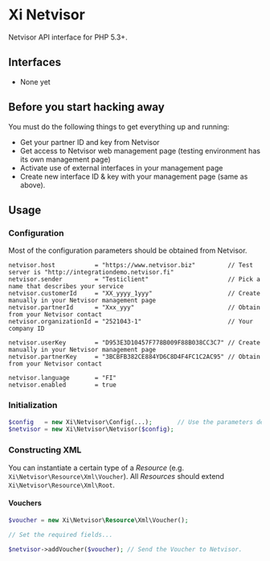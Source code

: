 # Xi Netvisor

Netvisor API interface for PHP 5.3+.

## Interfaces

- None yet

## Before you start hacking away

You must do the following things to get everything up and running:

- Get your partner ID and key from Netvisor
- Get access to Netvisor web management page (testing environment has its own management page)
- Activate use of external interfaces in your management page
- Create new interface ID & key with your management page (same as above).

## Usage

### Configuration

Most of the configuration parameters should be obtained from Netvisor.

```
netvisor.host           = "https://www.netvisor.biz"         // Test server is "http://integrationdemo.netvisor.fi"
netvisor.sender         = "Testiclient"                      // Pick a name that describes your service
netvisor.customerId     = "XX_yyyy_1yyy"                     // Create manually in your Netvisor management page
netvisor.partnerId      = "Xxx_yyy"                          // Obtain from your Netvisor contact
netvisor.organizationId = "2521043-1"                        // Your company ID

netvisor.userKey        = "D953E3D10457F778B009F88B038CC3C7" // Create manually in your Netvisor management page
netvisor.partnerKey     = "3BCBFB382CE884YD6C8D4F4FC1C2AC95" // Obtain from your Netvisor contact

netvisor.language       = "FI"
netvisor.enabled        = true
```

### Initialization

```php
$config   = new Xi\Netvisor\Config(...);       // Use the parameters described above.
$netvisor = new Xi\Netvisor\Netvisor($config);
```

### Constructing XML

You can instantiate a certain type of a _Resource_ (e.g. `Xi\Netvisor\Resource\Xml\Voucher`).
All _Resources_ should extend `Xi\Netvisor\Resource\Xml\Root`.

#### Vouchers

```php
$voucher = new Xi\Netvisor\Resource\Xml\Voucher();

// Set the required fields...

$netvisor->addVoucher($voucher); // Send the Voucher to Netvisor.
```